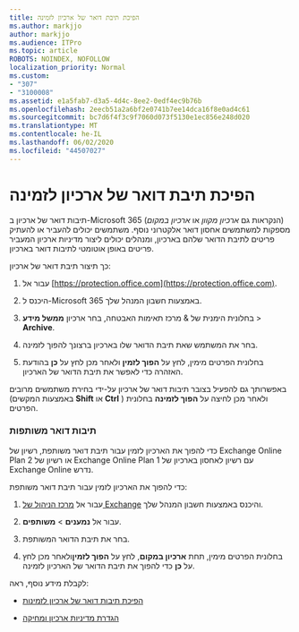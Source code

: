 ```yaml
---
title: הפיכת תיבת דואר של ארכיון לזמינה
ms.author: markjjo
author: markjjo
ms.audience: ITPro
ms.topic: article
ROBOTS: NOINDEX, NOFOLLOW
localization_priority: Normal
ms.custom:
- "307"
- "3100008"
ms.assetid: e1a5fab7-d3a5-4d4c-8ee2-0edf4ec9b76b
ms.openlocfilehash: 2eecb51a2a6bf2e0741b7ee14dca16f8e0ad4c61
ms.sourcegitcommit: bc7d6f4f3c9f7060d073f5130e1ec856e248d020
ms.translationtype: MT
ms.contentlocale: he-IL
ms.lasthandoff: 06/02/2020
ms.locfileid: "44507027"
---
```

# <a name="enable-an-archive-mailbox"></a>הפיכת תיבת דואר של ארכיון לזמינה

תיבות דואר של ארכיון ב-Microsoft 365 (הנקראות גם *ארכיון מקוון* או *ארכיון במקום*) מספקות למשתמשים אחסון דואר אלקטרוני נוסף. משתמשים יכולים להעביר או להעתיק פריטים לתיבת הדואר שלהם בארכיון, ומנהלים יכולים ליצור מדיניות ארכיון המעביר פריטים באופן אוטומטי לתיבות דואר בארכיון.
  
כך תיצור תיבת דואר של ארכיון:
  
1. עבור אל [https://protection.office.com](https://protection.office.com).

2. היכנס ל-Microsoft 365 באמצעות חשבון המנהל שלך.

3. בחלונית הימנית של &amp; מרכז תאימות האבטחה, בחר ארכיון **ממשל מידע** \> **Archive**.

4. בחר את המשתמש שאת תיבת הדואר שלו בארכיון ברצונך להפוך לזמינה.

5. בחלונית הפרטים מימין, לחץ על **הפוך לזמין** ולאחר מכן לחץ על **כן** בהודעת האזהרה כדי לאפשר את תיבת הדואר של הארכיון.

באפשרותך גם להפעיל בצובר תיבות דואר של ארכיון על-ידי בחירת משתמשים מרובים (באמצעות המקשים **Shift** או **Ctrl** ) ולאחר מכן לחיצה על **הפוך לזמינה** בחלונית הפרטים.
  
### <a name="shared-mailboxes"></a>תיבות דואר משותפות

כדי להפוך את הארכיון לזמין עבור תיבת דואר משותפת, רשיון של Exchange Online Plan 2 או רשיון של Exchange Online Plan 1 עם רשיון לאחסון בארכיון של Exchange Online נדרש.  

כדי להפוך את הארכיון לזמין עבור תיבת דואר משותפת:

1. עבור אל [מרכז הניהול של Exchange](https://outlook.office365.com/ecp) והיכנס באמצעות חשבון המנהל שלך.

2. עבור אל **נמענים**  >  **משותפים**.

3. בחר את תיבת הדואר המשותפת.

4. בחלונית הפרטים מימין, תחת **ארכיון במקום**, לחץ על **הפוך לזמין**ולאחר מכן לחץ על **כן** כדי להפוך את תיבת הדואר של הארכיון לזמינה.

לקבלת מידע נוסף, ראה:
  
- [הפיכת תיבות דואר של ארכיון לזמינות](https://docs.microsoft.com/microsoft-365/compliance/enable-archive-mailboxes)

- [הגדרת מדיניות ארכיון ומחיקה](https://docs.microsoft.com//office365/securitycompliance/set-up-an-archive-and-deletion-policy-for-mailboxes)
